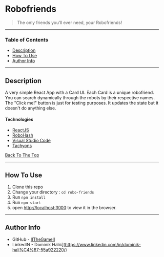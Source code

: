 # Robofriends

> The only friends you'll ever need, your Robofriends!

---

### Table of Contents

- [Description](#description)
- [How To Use](#how-to-use)
- [Author Info](#author-info)

---

## Description

A very simple React App with a Card UI. Each Card is a unique robofriend. You can search dynamically through the robots by their respective names. The "Click me!" button is just for testing purposes. It updates the state but it doesn't do anything else. 
#### Technologies

- [ReactJS](https://reactjs.org/)
- [RoboHash](https://robohash.org/)
- [Visual Studio Code](https://code.visualstudio.com/)
- [Tachyons](https://tachyons.io/)

[Back To The Top](#read-me-template)

---

## How To Use

1. Clone this repo
2. Change your directory : `cd robo-friends`
3. Run `npm install`
5. Run `npm start`
6. open [http://localhost:3000](http://localhost:3000) to view it in the browser.

---


## Author Info

- GitHub - [IITheGameII]([https://twitter.com/jamesqquick](https://github.com/IITheGameII))
- LinkedIN - Dominik Halić](https://www.linkedin.com/in/dominik-hali%C4%87-55a922220/)
